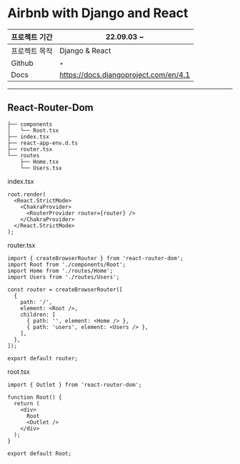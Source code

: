 # Airbnb with Django and React

| 프로젝트 기간 | 22.09.03 ~                            |
| ------------- | ------------------------------------- |
| 프로젝트 목적 | Django & React                        |
| Github        | ‣                                     |
| Docs          | https://docs.djangoproject.com/en/4.1 |

---

## React-Router-Dom

```
├── components
│   └── Root.tsx
├── index.tsx
├── react-app-env.d.ts
├── router.tsx
└── routes
    ├── Home.tsx
    └── Users.tsx
```

index.tsx

```tsx
root.render(
  <React.StrictMode>
    <ChakraProvider>
      <RouterProvider router={router} />
    </ChakraProvider>
  </React.StrictMode>
);
```

router.tsx

```tsx
import { createBrowserRouter } from 'react-router-dom';
import Root from './components/Root';
import Home from './routes/Home';
import Users from './routes/Users';

const router = createBrowserRouter([
  {
    path: '/',
    element: <Root />,
    children: [
      { path: '', element: <Home /> },
      { path: 'users', element: <Users /> },
    ],
  },
]);

export default router;
```

root.tsx

```tsx
import { Outlet } from 'react-router-dom';

function Root() {
  return (
    <div>
      Root
      <Outlet />
    </div>
  );
}

export default Root;
```
